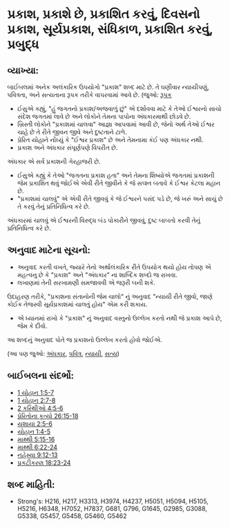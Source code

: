 # પ્રકાશ, પ્રકાશે છે, પ્રકાશિત કરવું, દિવસનો પ્રકાશ, સૂર્યપ્રકાશ, સંધિકાળ, પ્રકાશિત કરવું, પ્રબુદ્ધ 

## વ્યાખ્યા: 

બાઈબલમાં અનેક અલંકારિક ઉપયોગો "પ્રકાશ" શબ્દ માટે છે.
તે ઘણીવાર ન્યાયીપણું, પવિત્રતા, અને સત્યતાના રૂપક તરીકે વાપરવામાં આવે છે. (જુઓ: [રૂપક](rc://gu/ta/man/translate/figs-metaphor)

* ઈસુએ કહ્યું, "હું જગતનો પ્રકાશ/અજવાળું છું" એ દર્શાવવા માટે કે તેઓ ઈશ્વરનો સાચો સંદેશ જગતમાં લાવે છે અને લોકોને તેમના પાપોના અંધકારમાથી છોડવે છે.
* ખ્રિસ્તી લોકોને "પ્રકાશમાં ચાલવા" આજ્ઞા આપવામાં આવી છે, જેનો અર્થ તેઓ ઈશ્વર ચાહે છે તે રીતે જીવન જીવે અને દુષ્ટતાને ટાળે.
* પ્રેરિત યોહાને નોંધ્યું કે "ઈશ્વર પ્રકાશ" છે અને તેમનામા કંઈ પણ અંધકાર નથી.
* પ્રકાશ અને અંધકાર સંપૂર્ણપણે વિપરીત છે.

અંધકાર એ સર્વ પ્રકાશની ગેરહાજરી છે.

* ઈસુએ કહ્યું કે તેઓ "જગતના પ્રકાશ હતા" અને તેમના શિષ્યોએ જગતમાં પ્રકાશની જેમ પ્રકાશિત થવું જોઈએ એવી રીતે જીવીને કે જે સપ્શ્ત બતાવે કે ઈશ્વર કેટલા મહાન છે.
* "પ્રકાશમાં ચાલવું" એ એવી રીતે જીવવું કે જે ઈશ્વરને પસંદ પડે છે, જે ખરું અને સાચું છે તે કરવું તેનું પ્રતિનિધિત્વ કરે છે.

અંધકારમાં ચાલવું એ ઈશ્વરની વિરુદ્ધ બંડ પોકારીને જીવવું, દુષ્ટ બાબતો કરવી તેનું પ્રતિનિધિત્વ કરે છે.

## અનુવાદ માટેના સૂચનો: 

* અનુવાદ કરતી વખતે, જ્યારે તેનો અર્થાલંકારિક રીતે ઉપયોગ થયો હોય તોપણ એ મહત્વનુ છે કે "પ્રકાશ" અને "અંધકાર" ના શાબ્દિક શબ્દો જ રાખવા.
* લખાણમાં તેની સરખામણી સમજાવવી એ જરૂરી બની શકે.

ઉદાહરણ તરીકે, "પ્રકાશના સંતાનોની જેમ ચાલો" નું અનુવાદ "ન્યાયી રીતે જીવો, જાણે કોઈક તેજસ્વી સૂર્યપ્રકાશમાં ચાલતું હોય" એમ કરી શકાય.

* એ ધ્યાનમાં રાખો કે "પ્રકાશ" નું અનુવાદ વસ્તુનો ઉલ્લેખ કરતો નથી જે પ્રકાશ આપે છે, જેમ કે દીવો.

આ શબ્દનું અનુવાદ પોતે જ પ્રકાશનો ઉલ્લેખ કરતો હોવો જોઈએ.

(આ પણ જુઓ: [અંધકાર](../other/darkness.md), [પવિત્ર](../kt/holy.md), [ન્યાયી](../kt/righteous.md), [સત્ય](../kt/true.md))

## બાઈબલના સંદર્ભો: 

* [1 યોહાન 1:5-7](rc://gu/tn/help/1jn/01/05)
* [1 યોહાન 2:7-8](rc://gu/tn/help/1jn/02/07)
* [2 કરિંથીઓ 4:5-6](rc://gu/tn/help/2co/04/05)
* [પ્રેરિતોના કૃત્યો 26:15-18](rc://gu/tn/help/act/26/15)
* [યશાયા 2:5-6](rc://gu/tn/help/isa/02/05)
* [યોહાન 1:4-5](rc://gu/tn/help/jhn/01/04)
* [માથ્થી 5:15-16](rc://gu/tn/help/mat/05/15)
* [માથ્થી 6:22-24](rc://gu/tn/help/mat/06/22)
* [નહેમ્યા 9:12-13](rc://gu/tn/help/neh/09/12)
* [પ્રકટીકરણ 18:23-24](rc://gu/tn/help/rev/18/23)

## શબ્દ માહિતી: 

* Strong's: H216, H217, H3313, H3974, H4237, H5051, H5094, H5105, H5216, H6348, H7052, H7837, G681, G796, G1645, G2985, G3088, G5338, G5457, G5458, G5460, G5462
